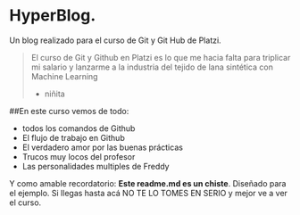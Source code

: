 # HyperBlog. 
Un blog realizado para el curso de Git y Git Hub de Platzi.
> El curso de Git y Github en Platzi es lo que me hacia falta para triplicar mi salario y lanzarme a la industria del tejido de lana sintética con Machine Learning
> - niñita

##En este curso vemos de todo:
* todos los comandos de Github
* El flujo de trabajo en Github
* El verdadero amor por las buenas prácticas
* Trucos muy locos del profesor
* Las personalidades multiples de Freddy

Y como amable recordatorio: **Este readme.md es un chiste**. Diseñado para el ejemplo. Si llegas hasta acá NO TE LO TOMES EN SERIO y mejor ve a ver el curso.